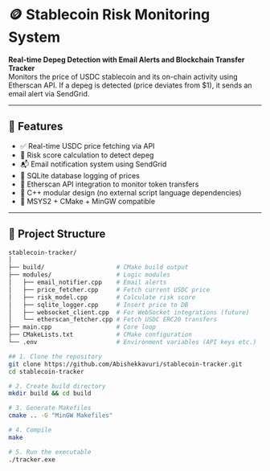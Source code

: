 # 🪙 Stablecoin Risk Monitoring System

**Real-time Depeg Detection with Email Alerts and Blockchain Transfer Tracker**  
Monitors the price of USDC stablecoin and its on-chain activity using Etherscan API. If a depeg is detected (price deviates from $1), it sends an email alert via SendGrid.

---

## 🚀 Features

- ✅ Real-time USDC price fetching via API
- 🧠 Risk score calculation to detect depeg
- 📬 Email notification system using SendGrid
- 🧾 SQLite database logging of prices
- 🔗 Etherscan API integration to monitor token transfers
- 🧱 C++ modular design (no external script language dependencies)
- 🧰 MSYS2 + CMake + MinGW compatible

---

## 📁 Project Structure

```bash
stablecoin-tracker/
│
├── build/                    # CMake build output
├── modules/                  # Logic modules
│   ├── email_notifier.cpp    # Email alerts
│   ├── price_fetcher.cpp     # Fetch current USDC price
│   ├── risk_model.cpp        # Calculate risk score
│   ├── sqlite_logger.cpp     # Insert price to DB
│   ├── websocket_client.cpp  # For WebSocket integrations (future)
│   └── etherscan_fetcher.cpp # Fetch USDC ERC20 transfers
├── main.cpp                  # Core loop
├── CMakeLists.txt            # CMake configuration
└── .env                      # Environment variables (API keys etc.)

## 1. Clone the repository
git clone https://github.com/Abishekkavuri/stablecoin-tracker.git
cd stablecoin-tracker

# 2. Create build directory
mkdir build && cd build

# 3. Generate Makefiles
cmake .. -G "MinGW Makefiles"

# 4. Compile
make

# 5. Run the executable
./tracker.exe

